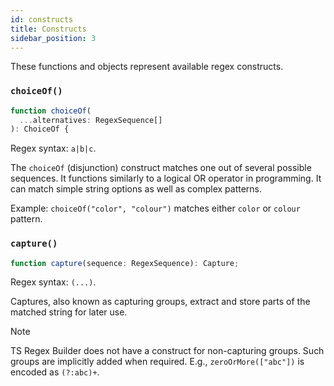 ```yaml
---
id: constructs
title: Constructs
sidebar_position: 3
---
```


These functions and objects represent available regex constructs.

### `choiceOf()`

```ts
function choiceOf(
  ...alternatives: RegexSequence[]
): ChoiceOf {
```

Regex syntax: `a|b|c`.

The `choiceOf` (disjunction) construct matches one out of several possible sequences. It functions similarly to a logical OR operator in programming. It can match simple string options as well as complex patterns.

Example: `choiceOf("color", "colour")` matches either `color` or `colour` pattern.

### `capture()`

```ts
function capture(sequence: RegexSequence): Capture;
```

Regex syntax: `(...)`.

Captures, also known as capturing groups, extract and store parts of the matched string for later use.

> [!NOTE]
> TS Regex Builder does not have a construct for non-capturing groups. Such groups are implicitly added when required. E.g., `zeroOrMore(["abc"])` is encoded as `(?:abc)+`.

